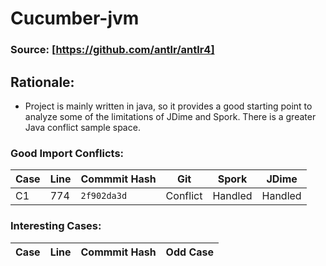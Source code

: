 # Cucumber-jvm

### Source: [https://github.com/antlr/antlr4]


## Rationale:
* Project is mainly written in java, so it provides a good starting point to analyze some of the limitations of JDime and Spork. There is a greater Java conflict sample space.

### Good Import Conflicts:
 Case | Line | Commmit Hash | Git | Spork | JDime
--- | --- | --- | --- | --- | ---
C1| 774 | `2f902da3d` | Conflict | Handled | Handled



### Interesting Cases:
 Case | Line | Commmit Hash | Odd Case
--- | --- | --- | --- |